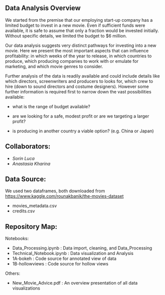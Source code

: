 ## Data Analysis Overview

We started from the premise that our employing start-up company has a
limited budget to invest in a new movie. Even if sufficient funds were
available, it is safe to assume that only a fraction would be invested
initially. Without specific details, we limited the budget to $6 million.

Our data analysis suggests very distinct pathways for investing into a
new movie. Here we present the most important aspects that can influence
profitability: in which weeks of the year to release, in which countries
to produce, which producing companies to work with or emulate for
marketing, and which movie genres to consider.

Further analysis of the data is readily available and could include
details like which directors, screenwriters and producers to looks for,
which crew to hire (down to sound directors and costume designers).
However some further information is required first to narrow down the
vast possibilities available:

 - what is the range of budget available?

 - are we looking for a safe, modest profit or are we targeting a larger
 profit?

 - is producing in another country a viable option? (e.g. China or Japan)

## Collaborators:
 - *Sorin Luca*
 - *Anastasia Kharina*

 ## Data Source:  

We used two dataframes, both downloaded from https://www.kaggle.com/rounakbanik/the-movies-dataset
 - movies_metadata.csv
 - credits.csv

 ## Repository Map:

Notebooks:
 - Data_Processing.ipynb : Data import, cleaning, and Data_Processing
 - Technical_Notebook.ipynb : Data visualization and Analysis
 - 1A-bokeh : Code source for annotated view of data
 - 1B-hollowviews : Code source for hollow views

 Others:
 - New_Movie_Advice.pdf : An overview presentation of all data visualizations

 
